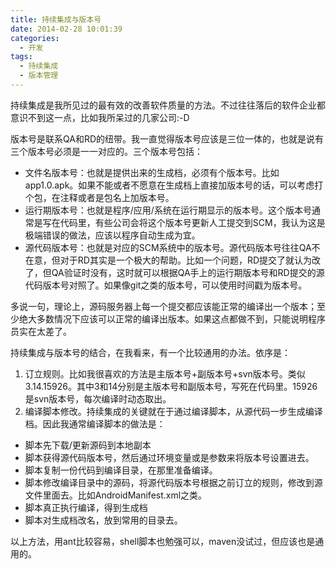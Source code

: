 ```yaml
---
title: 持续集成与版本号
date: 2014-02-28 10:01:39
categories:
  - 开发
tags:
  - 持续集成
  - 版本管理
---
```

持续集成是我所见过的最有效的改善软件质量的方法。不过往往落后的软件企业都意识不到这一点，比如我所呆过的几家公司:-D

版本号是联系QA和RD的纽带。我一直觉得版本号应该是三位一体的，也就是说有三个版本号必须是一一对应的。三个版本号包括：
* 文件名版本号：也就是提供出来的生成档，必须有个版本号。比如app1.0.apk。如果不能或者不愿意在生成档上直接加版本号的话，可以考虑打个包，在注释或者是包名上加版本号。
* 运行期版本号：也就是程序/应用/系统在运行期显示的版本号。这个版本号通常是写在代码里，有些公司会将这个版本号更新人工提交到SCM，我认为这是极端错误的做法，应该以程序自动生成为宜。
* 源代码版本号：也就是对应的SCM系统中的版本号。源代码版本号往往QA不在意，但对于RD其实是一个极大的帮助。比如一个问题，RD提交了就认为改了，但QA验证时没有，这时就可以根据QA手上的运行期版本号和RD提交的源代码版本号对照了。如果像git之类的版本号，可以使用时间戳为版本号。

多说一句，理论上，源码服务器上每一个提交都应该能正常的编译出一个版本；至少绝大多数情况下应该可以正常的编译出版本。如果这点都做不到，只能说明程序员实在太差了。

持续集成与版本号的结合，在我看来，有一个比较通用的办法。依序是：

1. 订立规则。比如我很喜欢的方法是主版本号+副版本号+svn版本号。类似3.14.15926。其中3和14分别是主版本号和副版本号，写死在代码里。15926是svn版本号，每次编译时动态取出。
2. 编译脚本修改。持续集成的关键就在于通过编译脚本，从源代码一步生成编译档。因此我通常编译脚本的做法是：
  * 脚本先下载/更新源码到本地副本
  * 脚本获得源代码版本号，然后通过环境变量或是参数来将版本号设置进去。
  * 脚本复制一份代码到编译目录，在那里准备编译。
  * 脚本修改编译目录中的源码，将源代码版本号根据之前订立的规则，修改到源文件里面去。比如AndroidManifest.xml之类。
  * 脚本真正执行编译，得到生成档
  * 脚本对生成档改名，放到常用的目录去。

以上方法，用ant比较容易，shell脚本也勉强可以，maven没试过，但应该也是通用的。
